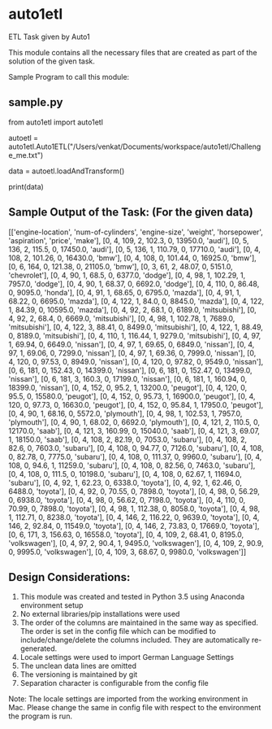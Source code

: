 # auto1etl
ETL Task given by Auto1

This module contains all the necessary files that are created as part of the solution of the given task.

Sample Program to call this module:

sample.py
---------
from auto1etl import auto1etl

autoetl = auto1etl.Auto1ETL("/Users/venkat/Documents/workspace/auto1etl/Challenge_me.txt")

data = autoetl.loadAndTransform()

print(data)

Sample Output of the Task: (For the given data)
-----------------------------------------------
[['engine-location', 'num-of-cylinders', 'engine-size', 'weight', 'horsepower', 'aspiration', 'price', 'make'], [0, 4, 109, 2, 102.3, 0, 13950.0, 'audi'], [0, 5, 136, 2, 115.5, 0, 17450.0, 'audi'], [0, 5, 136, 1, 110.79, 0, 17710.0, 'audi'], [0, 4, 108, 2, 101.26, 0, 16430.0, 'bmw'], [0, 4, 108, 0, 101.44, 0, 16925.0, 'bmw'], [0, 6, 164, 0, 121.38, 0, 21105.0, 'bmw'], [0, 3, 61, 2, 48.07, 0, 5151.0, 'chevrolet'], [0, 4, 90, 1, 68.5, 0, 6377.0, 'dodge'], [0, 4, 98, 1, 102.29, 1, 7957.0, 'dodge'], [0, 4, 90, 1, 68.37, 0, 6692.0, 'dodge'], [0, 4, 110, 0, 86.48, 0, 9095.0, 'honda'], [0, 4, 91, 1, 68.65, 0, 6795.0, 'mazda'], [0, 4, 91, 1, 68.22, 0, 6695.0, 'mazda'], [0, 4, 122, 1, 84.0, 0, 8845.0, 'mazda'], [0, 4, 122, 1, 84.39, 0, 10595.0, 'mazda'], [0, 4, 92, 2, 68.1, 0, 6189.0, 'mitsubishi'], [0, 4, 92, 2, 68.4, 0, 6669.0, 'mitsubishi'], [0, 4, 98, 1, 102.78, 1, 7689.0, 'mitsubishi'], [0, 4, 122, 3, 88.41, 0, 8499.0, 'mitsubishi'], [0, 4, 122, 1, 88.49, 0, 8189.0, 'mitsubishi'], [0, 4, 110, 1, 116.44, 1, 9279.0, 'mitsubishi'], [0, 4, 97, 1, 69.94, 0, 6649.0, 'nissan'], [0, 4, 97, 1, 69.65, 0, 6849.0, 'nissan'], [0, 4, 97, 1, 69.06, 0, 7299.0, 'nissan'], [0, 4, 97, 1, 69.36, 0, 7999.0, 'nissan'], [0, 4, 120, 0, 97.53, 0, 8949.0, 'nissan'], [0, 4, 120, 0, 97.82, 0, 9549.0, 'nissan'], [0, 6, 181, 0, 152.43, 0, 14399.0, 'nissan'], [0, 6, 181, 0, 152.47, 0, 13499.0, 'nissan'], [0, 6, 181, 3, 160.3, 0, 17199.0, 'nissan'], [0, 6, 181, 1, 160.94, 0, 18399.0, 'nissan'], [0, 4, 152, 0, 95.2, 1, 13200.0, 'peugot'], [0, 4, 120, 0, 95.5, 0, 15580.0, 'peugot'], [0, 4, 152, 0, 95.73, 1, 16900.0, 'peugot'], [0, 4, 120, 0, 97.73, 0, 16630.0, 'peugot'], [0, 4, 152, 0, 95.84, 1, 17950.0, 'peugot'], [0, 4, 90, 1, 68.16, 0, 5572.0, 'plymouth'], [0, 4, 98, 1, 102.53, 1, 7957.0, 'plymouth'], [0, 4, 90, 1, 68.02, 0, 6692.0, 'plymouth'], [0, 4, 121, 2, 110.5, 0, 12170.0, 'saab'], [0, 4, 121, 3, 160.99, 0, 15040.0, 'saab'], [0, 4, 121, 3, 69.07, 1, 18150.0, 'saab'], [0, 4, 108, 2, 82.19, 0, 7053.0, 'subaru'], [0, 4, 108, 2, 82.6, 0, 7603.0, 'subaru'], [0, 4, 108, 0, 94.77, 0, 7126.0, 'subaru'], [0, 4, 108, 0, 82.78, 0, 7775.0, 'subaru'], [0, 4, 108, 0, 111.37, 0, 9960.0, 'subaru'], [0, 4, 108, 0, 94.6, 1, 11259.0, 'subaru'], [0, 4, 108, 0, 82.56, 0, 7463.0, 'subaru'], [0, 4, 108, 0, 111.5, 0, 10198.0, 'subaru'], [0, 4, 108, 0, 62.67, 1, 11694.0, 'subaru'], [0, 4, 92, 1, 62.23, 0, 6338.0, 'toyota'], [0, 4, 92, 1, 62.46, 0, 6488.0, 'toyota'], [0, 4, 92, 0, 70.55, 0, 7898.0, 'toyota'], [0, 4, 98, 0, 56.29, 0, 6938.0, 'toyota'], [0, 4, 98, 0, 56.62, 0, 7198.0, 'toyota'], [0, 4, 110, 0, 70.99, 0, 7898.0, 'toyota'], [0, 4, 98, 1, 112.38, 0, 8058.0, 'toyota'], [0, 4, 98, 1, 112.71, 0, 8238.0, 'toyota'], [0, 4, 146, 2, 116.22, 0, 9639.0, 'toyota'], [0, 4, 146, 2, 92.84, 0, 11549.0, 'toyota'], [0, 4, 146, 2, 73.83, 0, 17669.0, 'toyota'], [0, 6, 171, 3, 156.63, 0, 16558.0, 'toyota'], [0, 4, 109, 2, 68.41, 0, 8195.0, 'volkswagen'], [0, 4, 97, 2, 90.4, 1, 9495.0, 'volkswagen'], [0, 4, 109, 2, 90.9, 0, 9995.0, 'volkswagen'], [0, 4, 109, 3, 68.67, 0, 9980.0, 'volkswagen']]

Design Considerations:
----------------------

1. This module was created and tested in Python 3.5 using Anaconda environment setup
2. No external libraries/pip installations were used
3. The order of the columns are maintained in the same way as specified. The order is set in the config file which can be modified to include/change/delete the columns included. They are automatically re-generated. 
4. Locale settings were used to import German Language Settings
5. The unclean data lines are omitted
6. The versioning is maintained by git
7. Separation character is configurable from the config file

Note: The locale settings are imported from the working environment in Mac. Please change the same in config file with respect to the environment the program is run.


